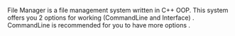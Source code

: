 File Manager is a file management system written in C++ OOP. This system offers you 2 options for working (CommandLine and Interface) . CommandLine is recommended
for you to have more options . 


